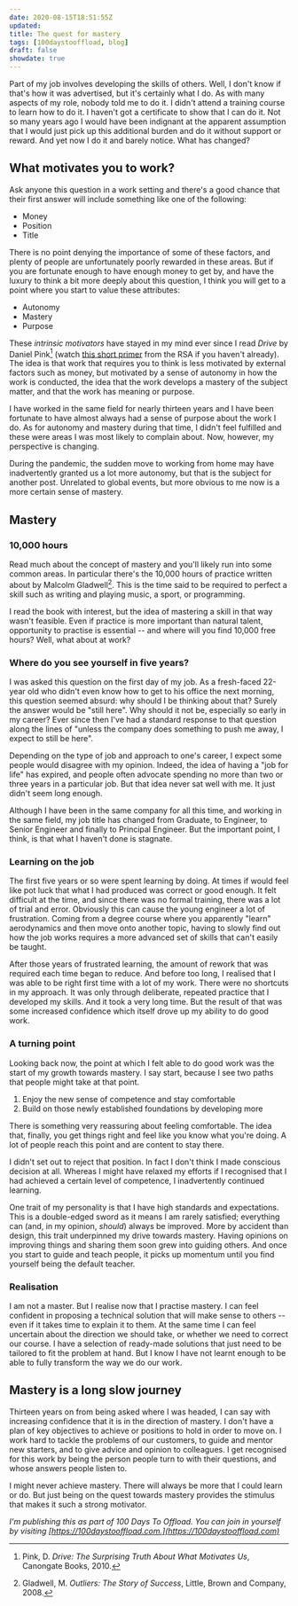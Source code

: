 ```yaml
---
date: 2020-08-15T18:51:55Z
updated:
title: The quest for mastery
tags: [100daystooffload, blog]
draft: false
showdate: true
---
```


Part of my job involves developing the skills of others. Well, I don't know if that's how it was advertised, but it's certainly what I do. As with many aspects of my role, nobody told me to do it. I didn't attend a training course to learn how to do it. I haven't got a certificate to show that I can do it. Not so many years ago I would have been indignant at the apparent assumption that I would just pick up this additional burden and do it without support or reward. And yet now I do it and barely notice. What has changed?

## What motivates you to work?

Ask anyone this question in a work setting and there's a good chance that their first answer will include something like one of the following:

* Money
* Position
* Title

There is no point denying the importance of some of these factors, and plenty of people are unfortunately poorly rewarded in these areas. But if you are fortunate enough to have enough money to get by, and have the luxury to think a bit more deeply about this question, I think you will get to a point where you start to value these attributes:

* Autonomy
* Mastery
* Purpose

These *intrinsic motivators* have stayed in my mind ever since I read *Drive* by Daniel Pink[^1] (watch [this short primer](https://youtu.be/u6XAPnuFjJc) from the RSA if you haven't already). The idea is that work that requires you to think is less motivated by external factors such as money, but motivated by a sense of autonomy in how the work is conducted, the idea that the work develops a mastery of the subject matter, and that the work has meaning or purpose.

[^1]: Pink, D. *Drive: The Surprising Truth About What Motivates Us*, Canongate Books, 2010.

I have worked in the same field for nearly thirteen years and I have been fortunate to have almost always had a sense of purpose about the work I do. As for autonomy and mastery during that time, I didn't feel fulfilled and these were areas I was most likely to complain about. Now, however, my perspective is changing.

During the pandemic, the sudden move to working from home may have inadvertently granted us a lot more autonomy, but that is the subject for another post. Unrelated to global events, but more obvious to me now is a more certain sense of mastery.

## Mastery

### 10,000 hours

Read much about the concept of mastery and you'll likely run into some common areas. In particular there's the 10,000 hours of practice written about by Malcolm Gladwell[^2]. This is the time said to be required to perfect a skill such as writing and playing music, a sport, or programming.

I read the book with interest, but the idea of mastering a skill in that way wasn't feasible. Even if practice is more important than natural talent, opportunity to practise is essential -- and where will you find 10,000 free hours? Well, what about at work?

[^2]: Gladwell, M. *Outliers: The Story of Success*, Little, Brown and Company, 2008.

### Where do you see yourself in five years?

I was asked this question on the first day of my job. As a fresh-faced 22-year old who didn't even know how to get to his office the next morning, this question seemed absurd: why should I be thinking about that? Surely the answer would be "still here". Why should it not be, especially so early in my career? Ever since then I've had a standard response to that question along the lines of "unless the company does something to push me away, I expect to still be here".

Depending on the type of job and approach to one's career, I expect some people would disagree with my opinion. Indeed, the idea of having a "job for life" has expired, and people often advocate spending no more than two or three years in a particular job. But that idea never sat well with me. It just didn't seem long enough.

Although I have been in the same company for all this time, and working in the same field, my job title has changed from Graduate, to Engineer, to Senior Engineer and finally to Principal Engineer. But the important point, I think, is that what I haven't done is stagnate.

### Learning on the job

The first five years or so were spent learning by doing. At times if would feel like pot luck that what I had produced was correct or good enough. It felt difficult at the time, and since there was no formal training, there was a lot of trial and error. Obviously this can cause the young engineer a lot of frustration. Coming from a degree course where you apparently "learn" aerodynamics and then move onto another topic, having to slowly find out how the job works requires a more advanced set of skills that can't easily be taught.

After those years of frustrated learning, the amount of rework that was required each time began to reduce. And before too long, I realised that I was able to be right first time with a lot of my work. There were no shortcuts in my approach. It was only through deliberate, repeated practice that I developed my skills. And it took a very long time. But the result of that was some increased confidence which itself drove up my ability to do good work.

### A turning point

Looking back now, the point at which I felt able to do good work was the start of my growth towards mastery. I say start, because I see two paths that people might take at that point.

1. Enjoy the new sense of competence and stay comfortable
2. Build on those newly established foundations by developing more

There is something very reassuring about feeling comfortable. The idea that, finally, you get things right and feel like you know what you're doing. A lot of people reach this point and are content to stay there.

I didn't set out to reject that position. In fact I don't think I made conscious decision at all. Whereas I might have relaxed my efforts if I recognised that I had achieved a certain level of competence, I inadvertently continued learning.

One trait of my personality is that I have high standards and expectations. This is a double-edged sword as it means I am rarely satisfied; everything can (and, in my opinion, *should*) always be improved. More by accident than design, this trait underpinned my drive towards mastery. Having opinions on improving things and sharing them soon grew into guiding others. And once you start to guide and teach people, it picks up momentum until you find yourself being the default teacher.

### Realisation

I am not a master. But I realise now that I practise mastery. I can feel confident in proposing a technical solution that will make sense to others -- even if it takes time to explain it to them. At the same time I can feel uncertain about the direction we should take, or whether we need to correct our course. I have a selection of ready-made solutions that just need to be tailored to fit the problem at hand. But I know I have not learnt enough to be able to fully transform the way we do our work.

## Mastery is a long slow journey

Thirteen years on from being asked where I was headed, I can say with increasing confidence that it is in the direction of mastery. I don't have a plan of key objectives to achieve or positions to hold in order to move on. I work hard to tackle the problems of our customers, to guide and mentor new starters, and to give advice and opinion to colleagues. I get recognised for this work by being the person people turn to with their questions, and whose answers people listen to.

I might never achieve mastery. There will always be more that I could learn or do. But just being on the quest towards mastery provides the stimulus that makes it such a strong motivator.

*I'm publishing this as part of 100 Days To Offload. You can join in yourself by visiting [https://100daystooffload.com.](https://100daystooffload.com)*
